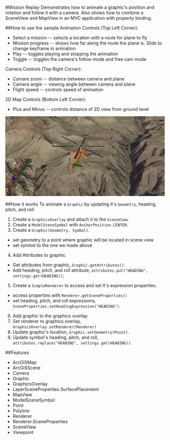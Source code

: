 #Mission Replay
Demonstrates how to animate a graphic's position and rotation and follow it with a camera. Also shows how to combine 
a SceneView and MapView in an MVC application with property binding.

##How to use the sample
Animation Controls (Top Left Corner):
  - Select a mission -- selects a location with a route for plane to fly
  - Mission progress -- shows how far along the route the plane is. Slide to change keyframe in animation
  - Play -- toggles playing and stopping the animation
  - Toggle -- toggles the camera's follow mode and free cam mode
  
Camera Controls (Top Right Corner):
  - Camare zoom -- distance between camera and plane
  - Camera angle -- viewing angle between camera and plane
  - Flight speed -- controls speed of animation
  
2D Map Controls (Bottom Left Corner):
  - Plus and Minus -- controls distance of 2D view from ground level

![](MissionReplay.png)


##How it works
To animate a `Graphic` by updating it's `Geometry`, heading, pitch, and roll:

1. Create a `GraphicsOverlay` and attach it to the `SceneView`.
2. Create a `ModelSceneSymbol` with `AnchorPosition.CENTER`.
3. Create a `Graphic(Geometry, Symbol)`.
  - set geometry to a point where graphic will be located in scene view
  - set symbol to the one we made above
4. Add Attributes to graphic.
  - Get attributes from graphic, `Graphic.getAttributes()`.
  - Add heading, pitch, and roll attribute, `attributes.put("HEADING", settings.get(HEADING))`;
5. Create a `SimpleRenderer` to access and set it's expression properties.
  - access properties with `Renderer.getSceneProperties()`
  - set heading, pitch, and roll expressions, `SceneProperties.setHeadingExpression("HEADING")`.
6. Add graphic to the graphics overlay.
7. Set renderer to graphics overlay, `GraphicsOverlay.setRenderer(Renderer)`
8. Update graphic's location, `Graphic.setGeometry(Point)`.
9. Update symbol's heading, pitch, and roll, `attributes.replace("HEADING", settings.get(HEADING))`.

##Features
- ArcGISMap
- ArcGISScene
- Camera
- Graphic
- GraphicsOverlay
- LayerSceneProperties.SurfacePlacement
- MapView
- ModelSceneSymbol
- Point
- Polyline
- Renderer
- Renderer.SceneProperties
- SceneView
- Viewpoint